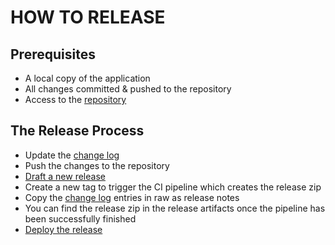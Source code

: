 # HOW TO RELEASE

## Prerequisites

- A local copy of the application
- All changes committed & pushed to the repository
- Access to the [repository](https://github.com/Neluxx/enviro-hub-symfony.git)

## The Release Process

- Update the [change log](../CHANGELOG.md)
- Push the changes to the repository
- [Draft a new release](https://github.com/Neluxx/enviro-hub-symfony/releases/new)
- Create a new tag to trigger the CI pipeline which creates the release zip
- Copy the [change log](../CHANGELOG.md) entries in raw as release notes
- You can find the release zip in the release artifacts once the pipeline has been successfully finished
- [Deploy the release](Deployment.md)
